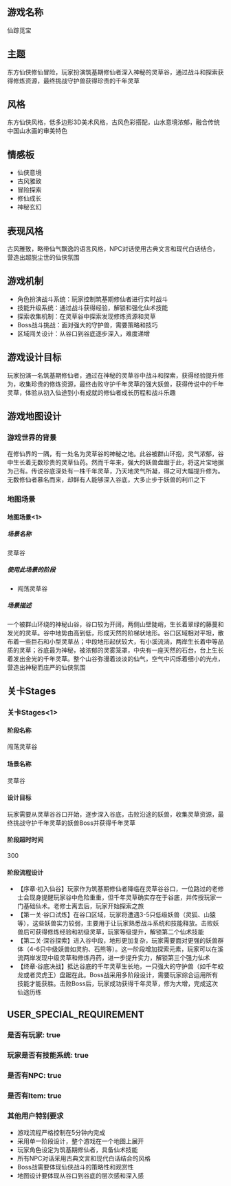 
## 游戏名称
仙踪觅宝

## 主题
东方仙侠修仙冒险，玩家扮演筑基期修仙者深入神秘的灵草谷，通过战斗和探索获得修炼资源，最终挑战守护兽获得珍贵的千年灵草

## 风格
东方仙侠风格，低多边形3D美术风格，古风色彩搭配，山水意境浓郁，融合传统中国山水画的审美特色

## 情感板
- 仙侠意境
- 古风雅致
- 冒险探索
- 修仙成长
- 神秘玄幻

## 表现风格
古风雅致，略带仙气飘逸的语言风格，NPC对话使用古典文言和现代白话结合，营造出超脱尘世的仙侠氛围

## 游戏机制
- 角色扮演战斗系统：玩家控制筑基期修仙者进行实时战斗
- 技能升级系统：通过战斗获得经验，解锁和强化仙术技能
- 探索收集机制：在灵草谷中探索发现修炼资源和灵草
- Boss战斗挑战：面对强大的守护兽，需要策略和技巧
- 区域闯关设计：从谷口到谷底逐步深入，难度递增

## 游戏设计目标
玩家扮演一名筑基期修仙者，通过在神秘的灵草谷中战斗和探索，获得经验提升修为，收集珍贵的修炼资源，最终击败守护千年灵草的强大妖兽，获得传说中的千年灵草，体验从初入仙途到小有成就的修仙者成长历程和战斗乐趣

## 游戏地图设计

### 游戏世界的背景
在修仙界的一隅，有一处名为灵草谷的神秘之地。此谷被群山环抱，灵气浓郁，谷中生长着无数珍贵的灵草仙药。然而千年来，强大的妖兽盘踞于此，将这片宝地据为己有。传说谷底深处有一株千年灵草，乃天地灵气所凝，得之可大幅提升修为。无数修仙者慕名而来，却鲜有人能够深入谷底，大多止步于妖兽的利爪之下

### 地图场景
#### 地图场景<1>
##### 场景名称
灵草谷
##### 使用此场景的阶段
- 闯荡灵草谷
##### 场景描述
一个被群山环绕的神秘山谷，谷口较为开阔，两侧山壁陡峭，生长着翠绿的藤蔓和发光的灵草。谷中地势由高到低，形成天然的阶梯状地形。谷口区域相对平坦，散布着一些巨石和小型灵草丛；中段地形起伏较大，有小溪流淌，两岸生长着中等品质的灵草；谷底最为神秘，被浓郁的灵雾笼罩，中央有一座天然的石台，台上生长着发出金光的千年灵草。整个山谷弥漫着淡淡的仙气，空气中闪烁着细小的光点，营造出神秘而庄严的仙侠氛围

## 关卡Stages
### 关卡Stages<1>
#### 阶段名称
闯荡灵草谷
#### 场景名称
灵草谷
#### 设计目标
玩家需要从灵草谷谷口开始，逐步深入谷底，击败沿途的妖兽，收集灵草资源，最终挑战守护千年灵草的妖兽Boss并获得千年灵草
#### 阶段超时时间
300
#### 阶段流程设计
- 【序章·初入仙谷】玩家作为筑基期修仙者降临在灵草谷谷口，一位路过的老修士会现身提醒玩家谷中危险重重，但千年灵草确实存在于谷底，并传授玩家一门基础仙术。老修士离去后，玩家开始探索之旅
- 【第一关·谷口试炼】在谷口区域，玩家将遭遇3-5只低级妖兽（灵狐、山猿等），这些妖兽实力较弱，主要用于让玩家熟悉战斗系统和技能释放。击败妖兽后可获得修炼经验和初级灵草，玩家等级提升，解锁第二个仙术技能
- 【第二关·深谷探索】进入谷中段，地形更加复杂，玩家需要面对更强的妖兽群体（4-6只中级妖兽如灵豹、石熊等）。这一阶段增加探索元素，玩家可以在溪流两岸发现中级灵草和修炼丹药，进一步提升实力，解锁第三个强力仙术
- 【终章·谷底决战】抵达谷底的千年灵草生长地，一只强大的守护兽（如千年蛟龙或者灵虎王）盘踞在此。Boss战采用多阶段设计，需要玩家综合运用所有技能才能获胜。击败Boss后，玩家成功获得千年灵草，修为大增，完成这次仙途历练

## USER_SPECIAL_REQUIREMENT

### 是否有玩家: true

### 玩家是否有技能系统: true

### 是否有NPC: true

### 是否有Item: true

### 其他用户特别要求
- 游戏流程严格控制在5分钟内完成
- 采用单一阶段设计，整个游戏在一个地图上展开
- 玩家角色设定为筑基期修仙者，具备仙术技能
- 所有NPC对话采用古典文言和现代白话结合的风格
- Boss战需要体现仙侠战斗的策略性和观赏性
- 地图设计要体现从谷口到谷底的层次感和深入感
